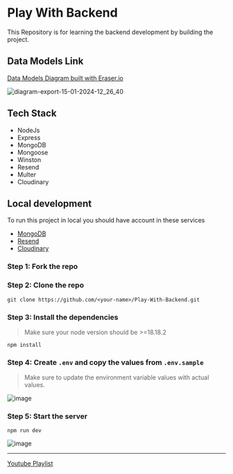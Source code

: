 # Play With Backend

This Repository is for learning the backend development by building the project.

## Data Models Link

[Data Models Diagram built with Eraser.io](https://app.eraser.io/workspace/rEUg0IpMC3HeS7j208wU?origin=share)

![diagram-export-15-01-2024-12_26_40](https://github.com/Sachin-chaurasiya/Play-With-Backend/assets/59080942/302fdb6e-fb47-4e6b-ad93-7e7a35a8f4ae)

## Tech Stack

- NodeJs
- Express
- MongoDB
- Mongoose
- Winston
- Resend
- Multer
- Cloudinary

## Local development

To run this project in local you should have account in these services
- [MongoDB](https://www.mongodb.com)
- [Resend](https://resend.com/overview)
- [Cloudinary](https://cloudinary.com/)

### Step 1: Fork the repo

### Step 2: Clone the repo

```shell
git clone https://github.com/<your-name>/Play-With-Backend.git
```
### Step 3: Install the dependencies
> Make sure your node version should be >=18.18.2

```shell
npm install
```

### Step 4: Create `.env` and copy the values from `.env.sample`

> Make sure to update the environment variable values with actual values.

![image](https://github.com/Sachin-chaurasiya/Play-With-Backend/assets/59080942/cd797f7e-755b-46d4-b9bc-5db5d3d8a086)


### Step 5: Start the server

```shell
npm run dev
```
![image](https://github.com/Sachin-chaurasiya/Play-With-Backend/assets/59080942/e6f146cb-55cb-4f9d-81de-0d3da48a9322)


---
[Youtube Playlist](https://www.youtube.com/playlist?list=PLu71SKxNbfoBGh_8p_NS-ZAh6v7HhYqHW)
